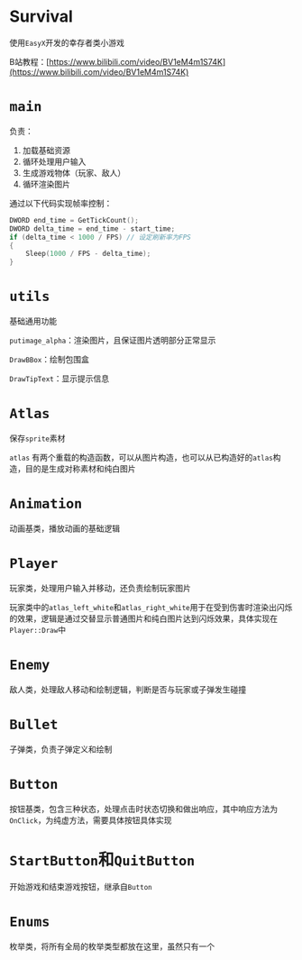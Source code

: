 # Survival

使用`EasyX`开发的幸存者类小游戏

B站教程：[https://www.bilibili.com/video/BV1eM4m1S74K](https://www.bilibili.com/video/BV1eM4m1S74K)

# `main`

负责：

1. 加载基础资源
2. 循环处理用户输入
3. 生成游戏物体（玩家、敌人）
4. 循环渲染图片

通过以下代码实现帧率控制：

```cpp
DWORD end_time = GetTickCount();
DWORD delta_time = end_time - start_time;
if (delta_time < 1000 / FPS) // 设定刷新率为FPS
{
	Sleep(1000 / FPS - delta_time);
}
```

# `utils`

基础通用功能

`putimage_alpha`：渲染图片，且保证图片透明部分正常显示

`DrawBBox`：绘制包围盒

`DrawTipText`：显示提示信息

# `Atlas`

保存`sprite`素材

`atlas` 有两个重载的构造函数，可以从图片构造，也可以从已构造好的`atlas`构造，目的是生成对称素材和纯白图片

# `Animation`

动画基类，播放动画的基础逻辑

# `Player`

玩家类，处理用户输入并移动，还负责绘制玩家图片

玩家类中的`atlas_left_white`和`atlas_right_white`用于在受到伤害时渲染出闪烁的效果，逻辑是通过交替显示普通图片和纯白图片达到闪烁效果，具体实现在`Player::Draw`中

# `Enemy`

敌人类，处理敌人移动和绘制逻辑，判断是否与玩家或子弹发生碰撞

# `Bullet`

子弹类，负责子弹定义和绘制

# `Button`

按钮基类，包含三种状态，处理点击时状态切换和做出响应，其中响应方法为`OnClick`，为纯虚方法，需要具体按钮具体实现

# `StartButton`和`QuitButton`

开始游戏和结束游戏按钮，继承自`Button`

# `Enums`

枚举类，将所有全局的枚举类型都放在这里，虽然只有一个